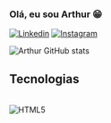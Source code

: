 ### Olá, eu sou Arthur 😁

[![Linkedin](https://img.shields.io/badge/LinkedIn-0077B5?style=for-the-badge&logo=linkedin&logoColor=white
)](https://br.linkedin.com/in/arthurrats)
[![Instagram](https://img.shields.io/badge/Instagram-E4405F?style=for-the-badge&logo=instagram&logoColor=white
)](https://www.instagram.com/arthurratss/?next=%2F)

![Arthur GitHub stats](https://github-readme-stats.vercel.app/api?username=Arthurrats&show_icons=true&theme=dracula)

## Tecnologias 
<div style="display: inline-block;"><br>
  <img aling="center" src="https://img.shields.io/badge/HTML5-E34F26?style=for-the-badge&logo=html5&logoColor=white" alt="HTML5">
</div>
